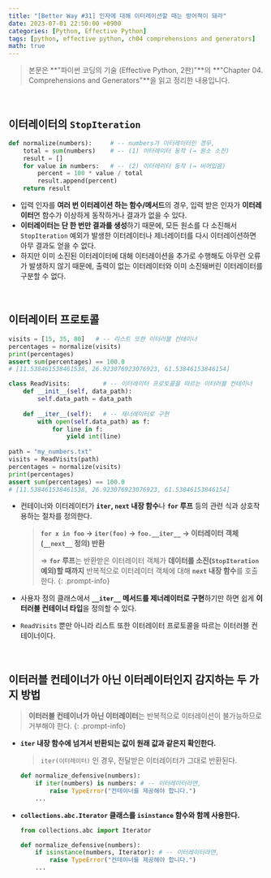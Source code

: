 ```yaml
---
title: "[Better Way #31] 인자에 대해 이터레이션할 때는 방어적이 돼라"
date: 2023-07-01 22:50:00 +0900
categories: [Python, Effective Python]
tags: [python, effective python, ch04 comprehensions and generators]
math: true
---
```


> 본문은 **"파이썬 코딩의 기술 (Effective Python, 2판)"**의 **"Chapter 04. Comprehensions and Generators"**을 읽고 정리한 내용입니다.

<br>

## 이터레이터의 `StopIteration`

```python
def normalize(numbers):     # -- numbers가 이터레이터인 경우,
    total = sum(numbers)    # -- (1) 이터레이터 동작 (→ 원소 소진)
    result = []
    for value in numbers:   # -- (2) 이터레이터 동작 (→ 비어있음)
        percent = 100 * value / total
        result.append(percent)
    return result
```

- 입력 인자를 **여러 번 이터레이션 하는 함수/메서드**의 경우, 입력 받은 인자가 **이터레이터**면 함수가 이상하게 동작하거나 결과가 없을 수 있다.
- <span class="hl">**이터레이터는 단 한 번만 결과를 생성**</span>하기 때문에, 모든 원소를 다 소진해서 `StopIteration` 예외가 발생한 이터레이터나 제너레이터를 다시 이터레이션하면 아무 결과도 얻을 수 없다.
- 하지만 이미 소진된 이터레이터에 대해 이터레이션을 추가로 수행해도 아무런 오류가 발생하지 않기 때문에, 출력이 없는 이터레이터와 이미 소진돼버린 이터레이터를 구분할 수 없다.

<br>

## 이터레이터 프로토콜

```python
visits = [15, 35, 80]   # -- 리스트 또한 이터러블 컨테이너
percentages = normalize(visits)
print(percentages)
assert sum(percentages) == 100.0
# [11.538461538461538, 26.923076923076923, 61.53846153846154]
```

```python
class ReadVisits:         # -- 이터레이터 프로토콜을 따르는 이터러블 컨테이너
    def __init__(self, data_path):
        self.data_path = data_path
    
    def __iter__(self):   # -- 제너레이터로 구현
        with open(self.data_path) as f:
            for line in f:
                yield int(line)
        
path = "my_numbers.txt"
visits = ReadVisits(path)
percentages = normalize(visits)
print(percentages)
assert sum(percentages) == 100.0
# [11.538461538461538, 26.923076923076923, 61.53846153846154]
```

- 컨테이너와 이터레이터가 **`iter`, `next` 내장 함수**나 **`for` 루프** 등의 관련 식과 상호작용하는 절차를 정의한다.
    
    > **`for x in foo` → `iter(foo)` → `foo.__iter__` → 이터레이터 객체(`__next__` 정의) 반환**
    > 
    > 
    > ⇒ **`for` 루프**는 반환받은 이터레이터 객체가 **데이터를 소진(`StopIteration` 예외)할 때까지** 반복적으로 이터레이터 객체에 대해 **`next` 내장 함수**를 호출한다.
    {: .prompt-info}
- 사용자 정의 클래스에서 <span class="hl">**`__iter__` 메서드를 제너레이터로 구현**</span>하기만 하면 쉽게 **이터러블 컨테이너 타입**을 정의할 수 있다.
- `ReadVisits` 뿐만 아니라 리스트 또한 이터레이터 프로토콜을 따르는 이터러블 컨테이너이다.

<br>

## 이터러블 컨테이너가 아닌 이터레이터인지 감지하는 두 가지 방법
> <span class="hl">**이터러블 컨테이너가 아닌 이터레이터**는 반복적으로 이터레이션이 불가능</span>하므로 거부해야 한다.
{: .prompt-info}

- **`iter` 내장 함수에 넘겨서 반환되는 값이 원래 값과 같은지 확인한다.**
    
  > `iter(이터레이터)` 인 경우, 전달받은 이터레이터가 그대로 반환된다.
  > 
  
  ```python
  def normalize_defensive(numbers):
      if iter(numbers) is numbers: # -- 이터레이터라면,
          raise TypeError("컨테이너를 제공해야 합니다.")
      ...
  ```
    
- **`collections.abc.Iterator` 클래스를 `isinstance` 함수와 함께 사용한다.**
    
  ```python
  from collections.abc import Iterator
  
  def normalize_defensive(numbers):
      if isinstance(numbers, Iterator): # -- 이터레이터라면,
          raise TypeError("컨테이너를 제공해야 합니다.")
      ...
  ```
        
